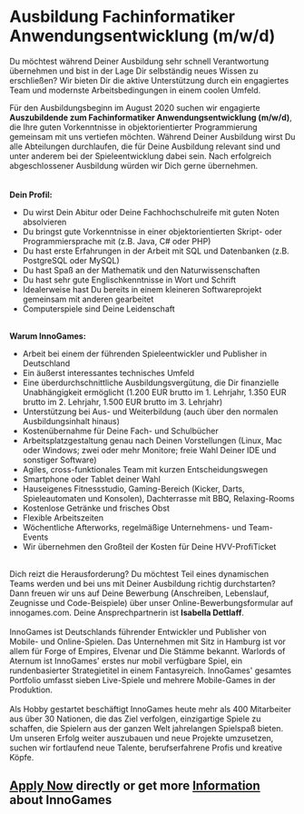 <h1>Ausbildung Fachinformatiker Anwendungsentwicklung (m/w/d)</h1>
<p>Du m&ouml;chtest w&auml;hrend Deiner Ausbildung sehr schnell Verantwortung &uuml;bernehmen und bist in der Lage Dir selbst&auml;ndig neues Wissen zu erschlie&szlig;en? Wir bieten Dir die aktive Unterst&uuml;tzung durch ein engagiertes Team und modernste Arbeitsbedingungen in einem coolen Umfeld.</p><p>F&uuml;r den Ausbildungsbeginn im August 2020 suchen wir engagierte <strong>Auszubildende zum Fachinformatiker Anwendungsentwicklung (m/w/d)</strong>, die Ihre guten Vorkenntnisse in objektorientierter Programmierung gemeinsam mit uns vertiefen m&ouml;chten. W&auml;hrend Deiner Ausbildung wirst Du alle Abteilungen durchlaufen, die f&uuml;r Deine Ausbildung relevant sind und unter anderem bei der Spieleentwicklung dabei sein.&nbsp;Nach erfolgreich abgeschlossener Ausbildung w&uuml;rden wir Dich gerne &uuml;bernehmen.<br /><strong><br /><br />Dein Profil:</strong></p><ul><li>Du wirst Dein Abitur oder Deine Fachhochschulreife mit guten Noten absolvieren</li><li>Du bringst gute Vorkenntnisse in einer objektorientierten Skript- oder Programmiersprache mit (z.B. Java, C# oder PHP)</li><li>Du hast erste Erfahrungen in der Arbeit mit SQL und Datenbanken (z.B. PostgreSQL oder MySQL)</li><li>Du hast Spa&szlig; an der Mathematik und den Naturwissenschaften</li><li>Du hast sehr gute Englischkenntnisse in Wort und Schrift</li><li>Idealerweise hast Du bereits in einem kleineren Softwareprojekt gemeinsam mit anderen gearbeitet</li><li>Computerspiele sind Deine Leidenschaft<strong></strong><br /><strong></strong></li></ul><p><strong><br />Warum InnoGames:</strong></p><strong></strong><ul><li>Arbeit bei einem der f&uuml;hrenden Spieleentwickler und Publisher in Deutschland</li><li>Ein &auml;u&szlig;erst interessantes technisches Umfeld</li><li>Eine &uuml;berdurchschnittliche Ausbildungsverg&uuml;tung, die Dir finanzielle Unabh&auml;ngigkeit erm&ouml;glicht (1.200 EUR brutto im 1. Lehrjahr, 1.350 EUR brutto im 2. Lehrjahr, 1.500 EUR brutto im 3. Lehrjahr)</li><li>Unterst&uuml;tzung bei Aus- und Weiterbildung (auch &uuml;ber den normalen Ausbildungsinhalt hinaus)</li><li>Kosten&uuml;bernahme f&uuml;r Deine Fach- und Schulb&uuml;cher</li><li>Arbeitsplatzgestaltung genau nach Deinen Vorstellungen (Linux, Mac oder Windows; zwei oder mehr Monitore; freie Wahl Deiner IDE und sonstiger Software)</li><li>Agiles, cross-funktionales Team mit kurzen Entscheidungswegen</li><li>Smartphone oder Tablet deiner Wahl</li><li>Hauseigenes Fitnessstudio, Gaming-Bereich (Kicker, Darts, Spieleautomaten und Konsolen), Dachterrasse mit BBQ, Relaxing-Rooms</li><li>Kostenlose Getr&auml;nke und frisches Obst</li><li>Flexible Arbeitszeiten</li><li>W&ouml;chentliche Afterworks, regelm&auml;&szlig;ige Unternehmens- und Team-Events</li><li>Wir &uuml;bernehmen den Gro&szlig;teil der Kosten f&uuml;r Deine HVV-ProfiTicket</li></ul><p><br />Dich reizt die Herausforderung? Du m&ouml;chtest Teil eines dynamischen Teams werden und bei uns mit Deiner Ausbildung richtig durchstarten? Dann freuen wir uns auf Deine Bewerbung (Anschreiben, Lebenslauf, Zeugnisse und Code-Beispiele)&nbsp;&uuml;ber unser Online-Bewerbungsformular auf innogames.com. Deine Ansprechpartnerin ist <strong>Isabella Dettlaff</strong>.<br /><br />InnoGames ist Deutschlands f&uuml;hrender Entwickler und Publisher von Mobile- und Online-Spielen. Das Unternehmen mit Sitz in Hamburg ist vor allem f&uuml;r Forge of Empires, Elvenar und Die St&auml;mme bekannt. Warlords of Aternum ist InnoGames' erstes nur mobil verf&uuml;gbare Spiel, ein rundenbasierter Strategietitel in einem Fantasyreich. InnoGames' gesamtes Portfolio umfasst sieben Live-Spiele und mehrere Mobile-Games in der Produktion.<br /><br />Als Hobby gestartet besch&auml;ftigt InnoGames heute mehr als 400 Mitarbeiter aus &uuml;ber 30 Nationen, die das Ziel verfolgen, einzigartige Spiele zu schaffen, die Spielern aus der ganzen Welt jahrelangen Spielspa&szlig; bieten. Um unseren Erfolg weiter auszubauen und neue Projekte umzusetzen, suchen wir fortlaufend neue Talente, berufserfahrene Profis und kreative K&ouml;pfe.</p>

<h2><a href="https://jobs.jobvite.com/careers/innogames/job//o6aZafw9/apply?__jvst=Job+Board&__jvsd=github_jobs_repo">Apply Now</a> directly or get more <a href="https://www.innogames.com/career/detail/job/ausbildung-fachinformatiker-anwendungsentwicklung-m-w-d-/?s=github_jobs_repo">Information</a> about InnoGames</h2>